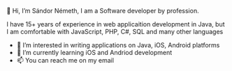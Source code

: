 👋 Hi, I’m Sándor Németh, I am a Software developer by profession.

I have 15+ years of experience in web applicaition development in Java, but I am comfortable with JavaScript, PHP, C#, SQL and many other languages

- 👀 I’m interested in writing applications on Java, iOS, Android platforms
- 🌱 I’m currently learning iOS and Andriod development
- 📫 You can reach me on my email
